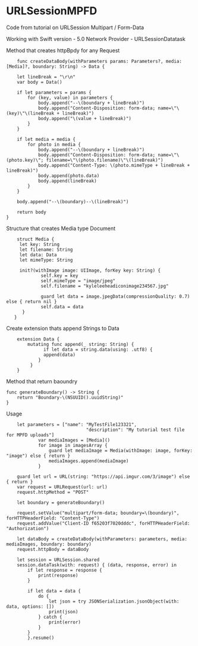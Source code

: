 # URLSessionMPFD
Code from tutorial on URLSession Multipart / Form-Data

Working with 
Swift version - 5.0 
Network Provider - URLSessionDatatask


Method that creates httpBpdy for any Request

        func createDataBody(withParameters params: Parameters?, media: [Media]?, boundary: String) -> Data {
        
        let lineBreak = "\r\n"
        var body = Data()
        
        if let parameters = params {
            for (key, value) in parameters {
                body.append("--\(boundary + lineBreak)")
                body.append("Content-Disposition: form-data; name=\"\(key)\"\(lineBreak + lineBreak)")
                body.append("\(value + lineBreak)")
            }
        }
        
        if let media = media {
            for photo in media {
                body.append("--\(boundary + lineBreak)")
                body.append("Content-Disposition: form-data; name=\"\(photo.key)\"; filename=\"\(photo.filename)\"\(lineBreak)")
                body.append("Content-Type: \(photo.mimeType + lineBreak + lineBreak)")
                body.append(photo.data)
                body.append(lineBreak)
            }
        }
        
        body.append("--\(boundary)--\(lineBreak)")
        
        return body
    }

Structure that creates Media type Document

        struct Media {
         let key: String
         let filename: String
         let data: Data
         let mimeType: String
    
         init?(withImage image: UIImage, forKey key: String) {
                 self.key = key
                 self.mimeType = "image/jpeg"
                 self.filename = "kyleleeheadiconimage234567.jpg"
        
                 guard let data = image.jpegData(compressionQuality: 0.7) else { return nil }
                 self.data = data
          }
       }

Create extension thats append Strings to Data 

        extension Data {
            mutating func append(_ string: String) {
                  if let data = string.data(using: .utf8) {
                  append(data)
                }
             }
        }


Method that return baoundry 

    func generateBoundary() -> String {
        return "Boundary-\(NSUUID().uuidString)"
    }


Usage 


        let parameters = ["name": "MyTestFile123321",
                                  "description": "My tutorial test file for MPFD uploads"]
                var mediaImages = [Media]()
                for image in imagesArray {
                    guard let mediaImage = Media(withImage: image, forKey: "image") else { return }
                    mediaImages.append(mediaImage)
                }
        
        guard let url = URL(string: "https://api.imgur.com/3/image") else { return }
        var request = URLRequest(url: url)
        request.httpMethod = "POST"

        let boundary = generateBoundary()

        request.setValue("multipart/form-data; boundary=\(boundary)", forHTTPHeaderField: "Content-Type")
        request.addValue("Client-ID f65203f7020dddc", forHTTPHeaderField: "Authorization")

        let dataBody = createDataBody(withParameters: parameters, media: mediaImages, boundary: boundary)
        request.httpBody = dataBody

        let session = URLSession.shared
        session.dataTask(with: request) { (data, response, error) in
            if let response = response {
                print(response)
            }

            if let data = data {
                do {
                    let json = try JSONSerialization.jsonObject(with: data, options: [])
                    print(json)
                } catch {
                    print(error)
                }
            }
            }.resume()
